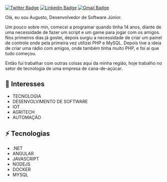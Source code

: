 [![Twitter Badge](https://img.shields.io/badge/-@augusto_1st-1ca0f1?style=flat-square&labelColor=1ca0f1&logo=twitter&logoColor=white&link=https://twitter.com/augusto_1st)](https://twitter.com/augusto_1st) 
[![Linkedin Badge](https://img.shields.io/badge/-august0_ferreira-blue?style=flat-square&logo=Linkedin&logoColor=white&link=https://www.linkedin.com/in/august0-ferreira/)](https://www.linkedin.com/in/august0-ferreira/) 
[![Gmail Badge](https://img.shields.io/badge/-dev.augusto.ferreira@gmail.com-c14438?style=flat-square&logo=Gmail&logoColor=white&link=mailto:dev.augusto.ferreira@gmail.com)](mailto:dev.augusto.ferreira@gmail.com)

Olá, eu sou Augusto, Desenvolvedor de Software Júnior.

Um pouco sobre min, comecei a programar quando tinha 14 anos, diante de uma necessidade de fazer um script e um game para jogar com os amigos.
Nos primeiros dias já gostei, depois surgiu a necessidade de criar um painel de controle onde pela primeira vez utilizei PHP e MySQL.
Depois tive a ideia de criar uma rádio com amigos, onde também tinha muito PHP, e foi aí que tudo começou.

Então fui trabalhar com outras coisas aqui da minha região, hoje trabalho no setor de tecnologia de uma empresa de cana-de-açúcar.

## 🤖 Interesses

* TECNOLOGIA
* DESENVOLVIMENTO DE SOFTWARE
* IOT
* AGRITECH
* AUTOMAÇÃO

## ⚡ Tecnologias

* .NET
* ANGULAR
* JAVASCRIPT
* NODEJS
* DOCKER
* MYSQL
